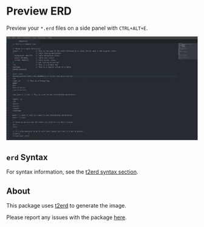 # Preview ERD
Preview your `*.erd` files on a side panel with `CTRL+ALT+E`.

![Preview ERD in Action](https://raw.githubusercontent.com/dosaki/preview-e-r-d/master/erd-preview-in-action.gif)

## `erd` Syntax
For syntax information, see the [t2erd syntax section](https://github.com/dosaki/t2erd/blob/master/README.md#syntax).


## About
This package uses [t2erd](https://github.com/dosaki/t2erd) to generate the image.

Please report any issues with the package [here](https://github.com/dosaki/preview-e-r-d/issues).
